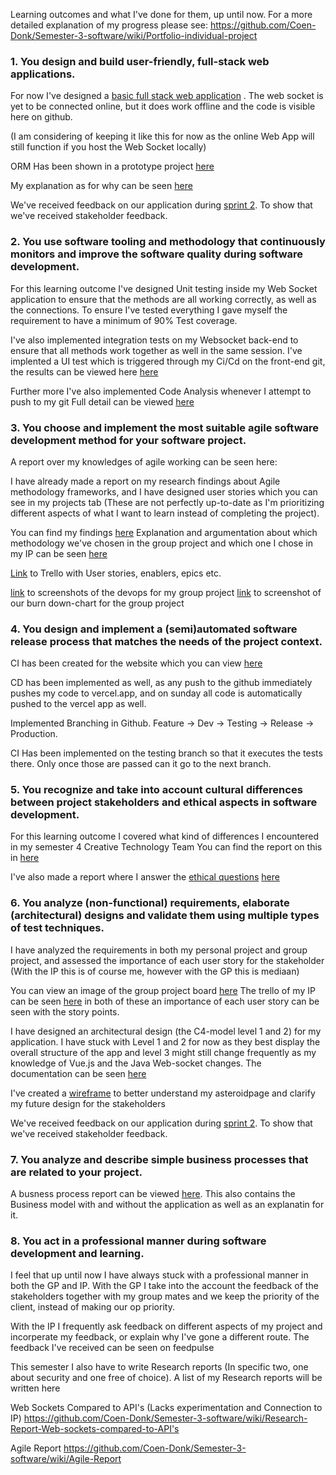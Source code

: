 Learning outcomes and what I've done for them, up until now. For a more detailed explanation of my progress please see: https://github.com/Coen-Donk/Semester-3-software/wiki/Portfolio-individual-project

### 1. You design and build user-friendly, full-stack web applications.

For now I've designed a [basic full stack web application](https://vue-space-lb8g42a1u-coendonk.vercel.app/) . The web socket is yet to be connected online, but it does work offline and the code is visible here on github. 

(I am considering of keeping it like this for now as the online Web App will still function if you host the Web Socket locally)

ORM Has been shown in a prototype project [here](https://github.com/Coen-Donk/Semester-3-software/tree/Development/Practice%20Projects/ORM/ORM%20Console)

My explanation as for why can be seen [here](https://github.com/Coen-Donk/Semester-3-software/wiki/Portfolio-individual-project#orm)

We've received feedback on our application during [sprint 2](https://github.com/Coen-Donk/Semester-3-software/wiki/Portfolio-Group-Project#ending-of-sprint-2). To show that we've received stakeholder feedback.

### 2. You use software tooling and methodology that continuously monitors and improve the software quality during software development.

For this learning outcome I've designed Unit testing inside my Web Socket application to ensure that the methods are all working correctly, as well as the connections. To ensure I've tested everything I gave myself the requirement to have a minimum of 90% Test coverage. 

I've also implemented integration tests on my Websocket back-end to ensure that all methods work together as well in the same session.
I've implented a UI test which is triggered through my Ci/Cd on the front-end git, the results can be viewed here [here](https://github.com/Coen-Donk/Vue-Space-App/actions/workflows/Cypress%20UI%20test.yml)

Further more I've also implemented Code Analysis whenever I attempt to push to my git 
Full detail can be viewed [here](https://github.com/Coen-Donk/Semester-3-software/wiki/Portfolio-individual-project#testing)

### 3. You choose and implement the most suitable agile software development method for your software project.

A report over my knowledges of agile working can be seen here:

I have already made a report on my research findings about Agile methodology frameworks, and I have designed user stories which you can see in my projects tab (These are not perfectly up-to-date as I'm prioritizing different aspects of what I want to learn instead of completing the project). 

You can find my findings [here](https://github.com/Coen-Donk/Semester-3-software/wiki/Agile-Report)
Explanation and argumentation about which methodology we've chosen in the group project and which one I chose in my IP can be seen [here](https://github.com/Coen-Donk/Semester-3-software/wiki/Agile-Report#agile-framework-choice)

[Link](https://trello.com/invite/b/4bBnZg2C/ATTIc4af5a64087bfbf2f8c158d8151621a7BE7BC3C4/sem-3-vue-space-app) to Trello with User stories, enablers, epics etc.

[link](https://github.com/Coen-Donk/Semester-3-software/wiki/Agile-Report#agile-framework-choice) to screenshots of the devops for my group project
[link](https://github.com/Coen-Donk/Semester-3-software/wiki/Portfolio-Group-Project#sprint-2) to screenshot of our burn down-chart for the group project
 
### 4. You design and implement a (semi)automated software release process that matches the needs of the project context.

CI has been created for the website which you can view [here](https://github.com/Coen-Donk/Vue-Space-App/settings/code_review_limits)

CD has been implemented as well, as any push to the github immediately pushes my code to vercel.app, and on sunday all code is automatically pushed to the vercel app as well.

Implemented Branching in Github. Feature -> Dev -> Testing -> Release -> Production. 

CI Has been implemented on the testing branch so that it executes the tests there. Only once those are passed can it go to the next branch.

### 5. You recognize and take into account cultural differences between project stakeholders and ethical aspects in software development.

For this learning outcome I covered what kind of differences I encountered in my semester 4 Creative Technology Team
You can find the report on this in [here](https://github.com/Coen-Donk/Semester-3-software/wiki/Cultural-differences-during-semester-4)

I've also made a report where I answer the [ethical questions](https://fhict.instructure.com/courses/13025/pages/ethics-analysis-do-you-think-about-ethical-consequences-from-the-software-you-make?module_item_id=916364) [here](https://github.com/Coen-Donk/Semester-3-software/wiki/Ethical-Report-Group-Project)

### 6. You analyze (non-functional) requirements, elaborate (architectural) designs and validate them using multiple types of test techniques.

I have analyzed the requirements in both my personal project and group project, and assessed the importance of each user story for the stakeholder (With the IP this is of course me, however with the GP this is mediaan)

You can view an image of the group project board [here](https://github.com/Coen-Donk/Semester-3-software/wiki/Portfolio-Group-Project#sprint-2)
The trello of my IP can be seen [here](https://trello.com/b/4bBnZg2C/sem-3-vue-space-app)
in both of these an importance of each user story can be seen with the story points.

I have designed an architectural design (the C4-model level 1 and 2) for my application. I have stuck with Level 1 and 2 for now as they best display the overall structure of the app and level 3 might still change frequently as my knowledge of Vue.js and the Java Web-socket changes. 
The documentation can be seen [here](https://github.com/Coen-Donk/Semester-3-software/tree/Development/Documentation)

I've created a [wireframe](https://github.com/Coen-Donk/Semester-3-software/blob/Development/Documentation/Images/Wireframe%20AsteroidPage.PNG
) to better understand my asteroidpage and clarify my future design for the stakeholders

We've received feedback on our application during [sprint 2](https://github.com/Coen-Donk/Semester-3-software/wiki/Portfolio-Group-Project#ending-of-sprint-2). To show that we've received stakeholder feedback.

### 7. You analyze and describe simple business processes that are related to your project.

A busness process report can be viewed [here](https://github.com/Coen-Donk/Semester-3-software/wiki/Business-Process-Ping-pong).
This also contains the Business model with and without the application as well as an explanatin for it.

### 8.  You act in a professional manner during software development and learning.

I feel that up until now I have always stuck with a professional manner in both the GP and IP. With the GP I take into the account the feedback of the stakeholders together with my group mates and we keep the priority of the
client, instead of making our op priority. 

With the IP I frequently ask feedback on different aspects of my project and incorperate my feedback, or explain why I've gone a different route. The feedback I've received can be seen on feedpulse

This semester I also have to write Research reports (In specific two, one about security and one free of choice). A list of my Research reports will be written here

Web Sockets Compared to API's (Lacks experimentation and Connection to IP)
https://github.com/Coen-Donk/Semester-3-software/wiki/Research-Report-Web-sockets-compared-to-API's

Agile Report 
https://github.com/Coen-Donk/Semester-3-software/wiki/Agile-Report
